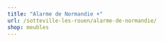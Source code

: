 ```yaml
---
title: "Alarme de Normandie +"
url: /sotteville-les-rouen/alarme-de-normandie/
shop: meubles
---
```


